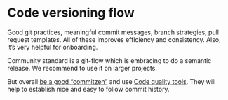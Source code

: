 # Code versioning flow

Good git practices, meaningful commit messages, branch strategies, pull request templates. All of these improves efficiency and consistency. Also, it’s very helpful for onboarding.

Community standard is a git-flow which is embracing to do a semantic release. We recommend to use it on larger projects.

But overall [be a good “commitzen”](code-quality-tools.md#commitlint) and use [Code quality tools](code-quality-tools.md). They will help to establish nice and easy to follow commit history.

